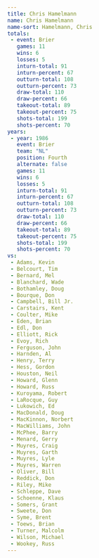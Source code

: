 ```yaml
---
title: Chris Hamelmann
name: Chris Hamelmann
name-sort: Hamelmann, Chris
totals:
 - event: Brier
   games: 11
   wins: 6
   losses: 5
   inturn-total: 91
   inturn-percent: 67
   outturn-total: 108
   outturn-percent: 73
   draw-total: 110
   draw-percent: 66
   takeout-total: 89
   takeout-percent: 75
   shots-total: 199
   shots-percent: 70
years:
 - year: 1986
   event: Brier
   team: "NL"
   position: Fourth
   alternate: false
   games: 11
   wins: 6
   losses: 5
   inturn-total: 91
   inturn-percent: 67
   outturn-total: 108
   outturn-percent: 73
   draw-total: 110
   draw-percent: 66
   takeout-total: 89
   takeout-percent: 75
   shots-total: 199
   shots-percent: 70
vs:
 - Adams, Kevin
 - Belcourt, Tim
 - Bernard, Mel
 - Blanchard, Wade
 - Bothamley, Doug
 - Bourque, Don
 - Campbell, Bill Jr.
 - Carstairs, Kent
 - Coulter, Mike
 - Eden, Brian
 - Edl, Don
 - Elliott, Rick
 - Evoy, Rich
 - Ferguson, John
 - Harnden, Al
 - Henry, Terry
 - Hess, Gordon
 - Houston, Neil
 - Howard, Glenn
 - Howard, Russ
 - Kuroyama, Robert
 - LaRocque, Guy
 - Lukowich, Ed
 - MacDonald, Doug
 - MacKinnon, Norbert
 - MacWilliams, John
 - McPhee, Barry
 - Menard, Gerry
 - Muyres, Craig
 - Muyres, Garth
 - Muyres, Lyle
 - Muyres, Warren
 - Oliver, Bill
 - Reddick, Don
 - Riley, Mike
 - Schleppe, Dave
 - Schoenne, Klaus
 - Somers, Grant
 - Sweete, Don
 - Syme, Brent
 - Toews, Brian
 - Turner, Malcolm
 - Wilson, Michael
 - Wookey, Russ
---
```

